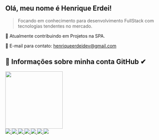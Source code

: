 ## Olá, meu nome é <strong>Henrique Erdei!</strong>

> Focando em conhecimento para desenvolvimento FullStack com tecnologias tendentes no mercado.

🔭 Atualmente contribuindo em Projetos na SPA.

💬 E-mail para contato: henriqueerdeidev@gmail.com


## 🌟 Informações sobre minha conta GitHub ✔

<div>
<a href="https://github.com/HenriqueErdei">
<!-- <img height="180em" src="https://github-readme-stats.vercel.app/api/top-langs/?username=henriqueerdei&layout=compact&langs_count=7&theme=dracula"/> -->
<img height="180em" src="https://github-readme-stats.vercel.app/api?username=henriqueerdei&show_icons=true&theme=dracula&include_all_commits=true&count_private=true"/>
</div>
  
  <div>
  <img src="https://img.shields.io/badge/JWT-000000?style=for-the-badge&logo=JSON%20web%20tokens&logoColor=white"/>
  <img src="https://img.shields.io/badge/Express.js-000000?style=for-the-badge&logo=express&logoColor=white"/>
  <img src="https://img.shields.io/badge/PostgreSQL-316192?style=for-the-badge&logo=postgresql&logoColor=white"/>
  <img src="https://img.shields.io/badge/prettier-1A2C34?style=for-the-badge&logo=prettier&logoColor=F7BA3E"/>
  <img src="https://img.shields.io/badge/eslint-3A33D1?style=for-the-badge&logo=eslint&logoColor=white"/>
  <img src="https://img.shields.io/badge/Node.js-339933?style=for-the-badge&logo=nodedotjs&logoColor=white"/>
  <img src="https://img.shields.io/badge/TypeScript-007ACC?style=for-the-badge&logo=typescript&logoColor=white"
  </div>
